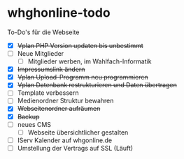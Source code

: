 # whghonline-todo
To-Do's für die Webseite

- [X] ~~Vplan PHP Version updaten bis unbestimmt~~
- [ ] Neue Mitglieder
  - [ ] Mitglieder werben, im Wahlfach-Informatik
- [x] ~~Impressumslink ändern~~
- [x] ~~Vplan Upload-Programm neu programmieren~~
- [x] ~~Vplan Datenbank restrukturieren und Daten übertragen~~
- [ ] Template verbessern
- [ ] Medienordner Struktur bewahren
- [x] ~~Webseitenordner aufräumen~~
- [X] ~~Backup~~
- [ ] neues CMS
  - [ ] Webseite übersichtlicher gestalten
- [ ] IServ Kalender auf whgonline.de
- [ ] Umstellung der Vertrags auf SSL (Läuft)
